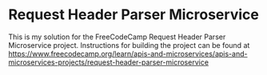 # Request Header Parser Microservice

This is my solution for the FreeCodeCamp Request Header Parser Microservice project. Instructions for building the project can be found at https://www.freecodecamp.org/learn/apis-and-microservices/apis-and-microservices-projects/request-header-parser-microservice
